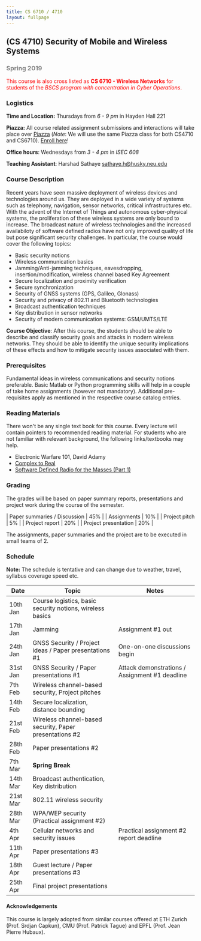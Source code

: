 ```yaml
---
title: CS 6710 / 4710
layout: fullpage
---
```


## (CS 4710) Security of Mobile and Wireless Systems
### <span style="color:grey">Spring 2019</span>

<span style="color:red">This course is also cross listed as **CS 6710 - Wireless Networks** for students of the *BSCS program with concentration in Cyber Operations*. </span>

### Logistics
**Time and Location:** Thursdays from *6 - 9 pm* in Hayden Hall 221

**Piazza:** All course related assignment submissions and interactions will take place over [Piazza](https://piazza.com/northeastern/spring2019/cs6710/home) (*Note*: We will use the same Piazza class for both CS4710 and CS6710). [Enroll here](https://piazza.com/northeastern/spring2019/cs6710)!

**Office hours**: Wednesdays from *3 - 4 pm* in *ISEC 608*

**Teaching Assistant**: Harshad Sathaye <sathaye.h@husky.neu.edu>

### Course Description
Recent years have seen massive deployment of wireless devices and technologies around us. They are deployed in a wide variety of systems such as telephony, navigation, sensor networks, critical infrastructures etc. With the advent of the Internet of Things and autonomous cyber-physical systems, the proliferation of these wireless systems are only bound to increase. The broadcast nature of wireless technologies and the increased availabiloty of software defined radios have not only improved quality of life but pose significant security challenges. In particular, the course would cover the following topics:

- Basic security notions
- Wireless communication basics
- Jamming/Anti-jamming techniques, eavesdropping, insertion/modification, wireless channel based Key Agreement
- Secure localization and proximity verification
- Secure synchronization 
- Security of GNSS systems  (GPS, Galileo, Glonass)
- Security and privacy of 802.11 and Bluetooth technologies
- Broadcast authentication techniques
- Key distribution in sensor networks
- Security of modern communication systems: GSM/UMTS/LTE

**Course Objective**: After this course, the students should be able to describe and classify security goals and attacks in modern wireless networks. They should be able to identify the unique security implications of these effects and how to mitigate security issues associated with them.

### Prerequisites

Fundamental ideas in wireless communications and security notions preferable. Basic Matlab or Python programming skills will help in a couple of take home assignments (however not mandatory). Additional pre-requisites apply as mentioned in the respective course catalog entries.

### Reading Materials
There won't be any single text book for this course. Every lecture will contain pointers to recommended reading material. For students who are not familiar with relevant background, the following links/textbooks may help.

* Electronic Warfare 101, David Adamy
* [Complex to Real](complextoreal.com)
* [Software Defined Radio for the Masses (Part 1)](https://sites.google.com/site/thesdrinstitute/A-Software-Defined-Radio-for-the-Masses)

### Grading

The grades will be based on paper summary reports, presentations and project work during the course of the semester.

| Paper summaries / Discussion            | 45% |
| Assignments                             | 10% |
| Project pitch                           | 5%  |
| Project report                          | 20% |
| Project presentation                    | 20% |

The assignments, paper summaries and the project are to be executed in small teams of 2.

### Schedule

**Note:** The schedule is tentative and can change due to weather, travel, syllabus coverage speed etc.

|   Date   |                           Topic                           |                      Notes                     |
|--------|---------------------------------------------------------|----------------------------------------------|
| 10th Jan | Course logistics, basic security notions, wireless basics |                                                |
| 17th Jan | Jamming                                                   | Assignment #1 out                              |
| 24th Jan | GNSS Security / Project ideas / Paper presentations #1                             | One-on-one discussions begin                   |
| 31st Jan | GNSS Security / Paper presentations #1                                    | Attack demonstrations / Assignment #1 deadline |
| 7th Feb  | Wireless channel-based security, Project pitches          |                                                |
| 14th Feb | Secure localization, distance bounding                    |                                                |
| 21st Feb | Wireless channel-based security, Paper presentations #2   |                                                |
| 28th Feb | Paper presentations #2                        |                                                |
| 7th Mar  | **Spring Break**                                              |                                                |
| 14th Mar | Broadcast authentication, Key distribution                |                                                |
| 21st Mar | 802.11 wireless security                                  |                                                |
| 28th Mar | WPA/WEP security (Practical assignment #2)                |                                                |
| 4th Apr  | Cellular networks and security issues                     | Practical assignment #2 report deadline        |
| 11th Apr | Paper presentations #3                                    |                                                |
| 18th Apr | Guest lecture / Paper presentations #3                               |                                                |
| 25th Apr | Final project presentations                               |                                                |


#### Acknowledgements
This course is largely adopted from similar courses offered at ETH Zurich (Prof. Srdjan Capkun), CMU (Prof. Patrick Tague) and EPFL (Prof. Jean Pierre Hubaux).